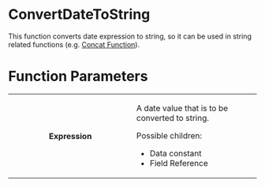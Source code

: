 # ConvertDateToString

This function converts date expression to string, so it can be used in string related functions (e.g. [Concat Function](/t/Concat-Function)).

# Function Parameters

<table class="confluenceTable">
<colgroup>
<col style="width: 50%" />
<col style="width: 50%" />
</colgroup>
<tbody>
<tr class="odd">
<th class="confluenceTh"><p>Expression</p></th>
<td class="confluenceTd"><p>A date value that is to be converted to string.</p>
<p>Possible children:</p>
<ul>
<li>Data constant</li>
<li>Field Reference</li>
</ul></td>
</tr>
</tbody>
</table>

